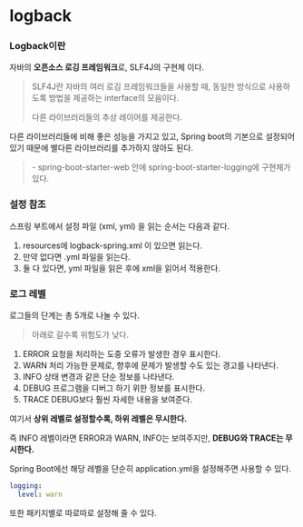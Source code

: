 # logback

### Logback이란

자바의 **오픈소스 로깅 프레임워크**로, SLF4J의 구현체 이다.

> SLF4J란 자바의 여러 로깅 프레임워크들을 사용할 때, 동일한 방식으로 사용하도록 방법을 제공하는 interface의 모음이다.
>
> 다른 라이브러리들의 추상 레이어를 제공한다.

다른 라이브러리들에 비해 좋은 성능을 가지고 있고, Spring boot의 기본으로 설정되어 있기 때문에 별다른 라이브러리를 추가하지 않아도 된다.

> \- spring-boot-starter-web 안에 spring-boot-starter-logging에 구현체가 있다.

### 설정 참조

스프링 부트에서 설정 파일 (xml, yml) 을 읽는 순서는 다음과 같다.

1. resources에 logback-spring.xml 이 있으면 읽는다.
2. 만약 없다면 .yml 파일을 읽는다.
3. 둘 다 있다면, yml 파일을 읽은 후에 xml을 읽어서 적용한다.

### 로그 레벨

로그들의 단계는 총 5개로 나눌 수 있다.

> 아래로 갈수록 위험도가 낮다.

1. ERROR 요청을 처리하는 도중 오류가 발생한 경우 표시한다.
2. WARN 처리 가능한 문제로, 향후에 문제가 발생할 수도 있는 경고를 나타낸다.
3. INFO 상태 변경과 같은 단순 정보를 나타낸다.
4. DEBUG 프로그램을 디버그 하기 위한 정보를 표시한다.
5. TRACE DEBUG보다 훨씬 자세한 내용을 보여준다.

여기서 **상위 레벨로 설정할수록, 하위 레벨은 무시한다.**

즉 INFO 레벨이라면 ERROR과 WARN, INFO는 보여주지만, **DEBUG와 TRACE는 무시한다.**

Spring Boot에선 해당 레벨을 단순히 application.yml을 설정해주면 사용할 수 있다.

``` yaml
logging:
  level: warn
```

또한 패키지별로 따로따로 설정해 줄 수 있다.

